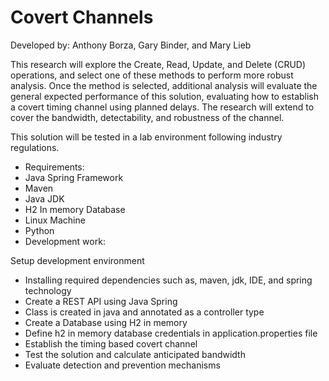 # Covert Channels
Developed by: Anthony Borza, Gary Binder, and Mary Lieb

This research will explore the Create, Read, Update, and Delete (CRUD) operations, and select one of these methods to perform more robust analysis. Once the method is selected, additional analysis will evaluate the general expected performance of this solution, evaluating how to establish a covert timing channel using planned delays. The research will extend to cover the bandwidth, detectability, and robustness of the channel. 

This solution will be tested in a lab environment following industry regulations. 
* Requirements: 
* Java Spring Framework
* Maven
* Java JDK
* H2 In memory Database
* Linux Machine 
* Python 
* Development work:

Setup development environment  
* Installing required dependencies such as, maven, jdk, IDE, and spring technology
* Create a REST API using Java Spring 
* Class is created in java and annotated as a controller type
* Create a Database using H2 in memory 
* Define h2 in memory database credentials in application.properties file
* Establish the timing based covert channel
* Test the solution and calculate anticipated bandwidth 
* Evaluate detection and prevention mechanisms 

